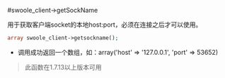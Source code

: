 #swoole_client->getSockName

用于获取客户端socket的本地host:port，必须在连接之后才可以使用。

```php
array swoole_client->getsockname();
```

* 调用成功返回一个数组，如：array('host' => '127.0.0.1', 'port' => 53652)

> 此函数在1.7.13以上版本可用  